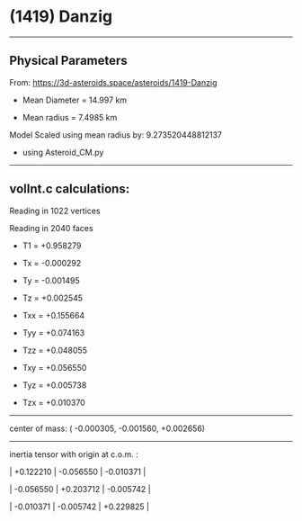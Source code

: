 # (1419) Danzig

---
Physical Parameters
---

From: https://3d-asteroids.space/asteroids/1419-Danzig 

- Mean Diameter = 14.997 km

- Mean radius = 7.4985 km

Model Scaled using mean radius by: 9.273520448812137 

 - using Asteroid_CM.py

---
volInt.c calculations:
---



Reading in 1022 vertices

Reading in 2040 faces


- T1 =              +0.958279

- Tx =              -0.000292
- Ty =              -0.001495
- Tz =              +0.002545

- Txx =             +0.155664
- Tyy =             +0.074163
- Tzz =             +0.048055

- Txy =             +0.056550
- Tyz =             +0.005738
- Tzx =             +0.010370

---

center of mass:  (   -0.000305,   -0.001560,   +0.002656)

---

inertia tensor with origin at c.o.m. :

| +0.122210    |    -0.056550    |    -0.010371  | 

| -0.056550    |    +0.203712    |    -0.005742  |

| -0.010371    |    -0.005742    |    +0.229825  |